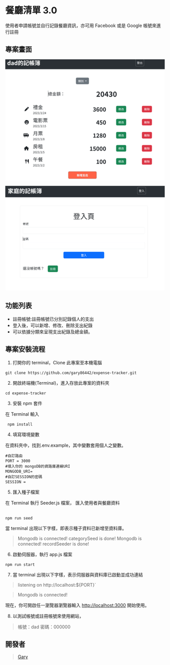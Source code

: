 # 餐廳清單 3.0

使用者申請帳號並自行記錄餐廳資訊，亦可用 Facebook 或是 Google 帳號來進行註冊

## 專案畫面

![image](https://github.com/gary86442/expense-tracker/blob/main/public/index.png)

![image](https://github.com/gary86442/expense-tracker/blob/main/public/img/login.png)

## 功能列表

- 註冊帳號:註冊帳號已分別記錄個人的支出
- 登入後，可以新增、修改、刪除支出紀錄
- 可以依據分類來呈現支出紀錄及總金額。

## 專案安裝流程

1. 打開你的 terminal，Clone 此專案至本機電腦

```
git clone https://github.com/gary86442/expense-tracker.git
```

2. 開啟終端機(Terminal)，進入存放此專案的資料夾

```
cd expense-tracker
```

3. 安裝 npm 套件

在 Terminal 輸入

```
 npm install
```

4. 填寫環境變數

在資料夾中，找到.env.example，其中變數套用個人之變數。

```
#自訂路由
PORT = 3000
#填入你的 mongoDB的資路庫連線URI
MONGODB_URI=
#自訂SESSION的密碼
SESSION =
```

5. 匯入種子檔案

在 Terminal 執行 Seeder.js 檔案， 匯入使用者與餐廳資料

```

npm run seed
```

當 terminal 出現以下字樣，即表示種子資料已新增至資料庫。

> Mongodb is connected!
> categorySeed is done!
> Mongodb is connected!
> recordSeeder is done!

6. 啟動伺服器，執行 app.js 檔案

```
npm run start
```

7. 當 terminal 出現以下字樣，表示伺服器與資料庫已啟動並成功連結

> listening on http://localhost:${PORT}`

> Mongodb is connected!

現在，你可開啟任一瀏覽器瀏覽器輸入 [http://localhost:3000](http://localhost:3000) 開始使用。

8. 以測試帳號或註冊帳號來使用網站，

> 帳號：dad
> 密碼：000000

## 開發者

> [Gary](https://github.com/gary86442)
